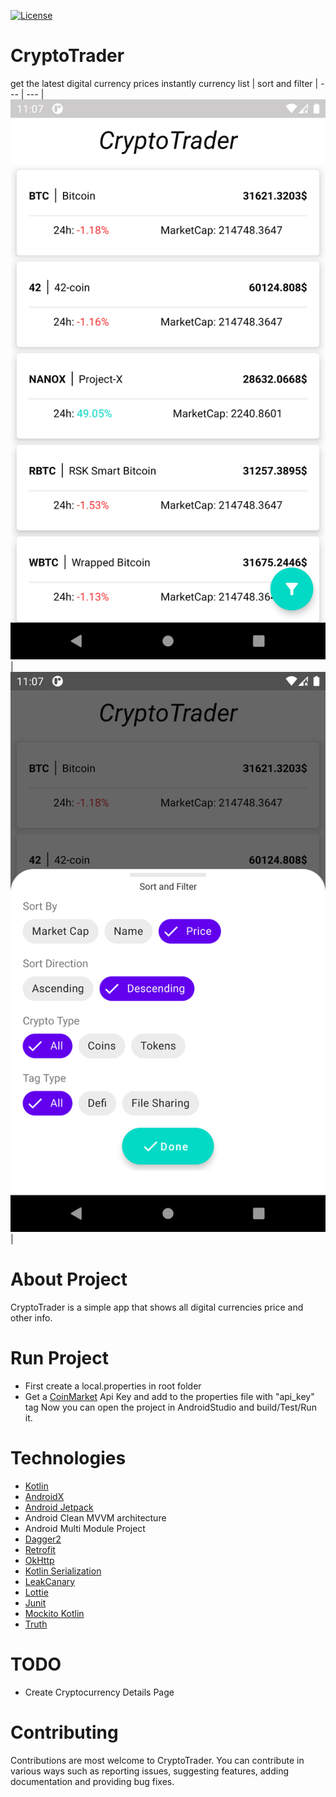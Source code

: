 [![License](https://img.shields.io/badge/License-Apache%202.0-blue.svg)](https://opensource.org/licenses/Apache-2.0)
# CryptoTrader
get the latest digital currency prices instantly
currency list | sort and filter 
| --- | --- |
![currencies](assets/currencies.png) | ![sort_and_filter](assets/sort_and_filter.png) | 
#  About Project
CryptoTrader is a simple app that shows all digital currencies price and other info.
# Run Project 

 - First create a local.properties in root folder
 - Get a  [CoinMarket](http://coinmarketcap.com/)  Api Key and add to the properties file with "api_key" tag
 Now you can open the project in AndroidStudio and build/Test/Run it.
 # Technologies
- [Kotlin](https://kotlinlang.org/) 
- [AndroidX](https://developer.android.com/jetpack/androidx)
- [Android Jetpack](https://developer.android.com/jetpack)
- Android Clean MVVM architecture
- Android Multi Module Project 
- [Dagger2](https://dagger.dev/users-guide)
- [Retrofit](https://github.com/square/retrofit)
- [OkHttp](https://github.com/square/okhttp)
- [Kotlin Serialization](https://github.com/Kotlin/kotlinx.serialization)
- [LeakCanary](https://github.com/square/leakcanary)
- [Lottie](https://airbnb.design/lottie/)
- [Junit](https://junit.org/junit4/)
- [Mockito Kotlin](https://github.com/mockito/mockito-kotlin)
- [Truth](https://truth.dev/)
# TODO
* Create Cryptocurrency Details Page

# Contributing
Contributions are most welcome to CryptoTrader. You can contribute in various ways such as reporting issues, suggesting features, adding documentation and providing bug fixes.
